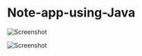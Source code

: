 # Note-app-using-Java

![Screenshot](https://download1507.mediafire.com/93eyir9iey3goXqSPyhRppg9ZLapfR2At1J_nWRDuOZIjv58WRfiY8AVrQKPSeF1jO083QJ4gRnnUl-zP_L2Ts0Nag/ujhizn7ar7mabzg/2023-03-30_233843.png)

![Screenshot](https://dc773.4shared.com/download/Cz8sEBbZku/2023-03-30_233843.png?tsid=20230330-223010-650eebb5&sbsr=aa2ecc54ac9c9114eb27c9bc0ec92d86ada&bip=OTUuOTEuMjIzLjE3&lgfp=30)
